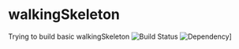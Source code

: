 walkingSkeleton
===============

Trying to build basic walkingSkeleton
![Build Status](https://travis-ci.org/Surekh/walkingSkeleton.svg?branch=master)
![Dependency](https://david-dm.org/Surekh/walkingSkeleton.png)]
